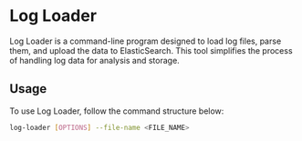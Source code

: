 # Log Loader

Log Loader is a command-line program designed to load log files, parse them, and upload the data to ElasticSearch. This tool simplifies the process of handling log data for analysis and storage.

## Usage

To use Log Loader, follow the command structure below:

```bash
log-loader [OPTIONS] --file-name <FILE_NAME>
